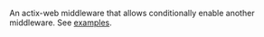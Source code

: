 An actix-web middleware that allows conditionally enable another middleware.
See [examples](examples).
